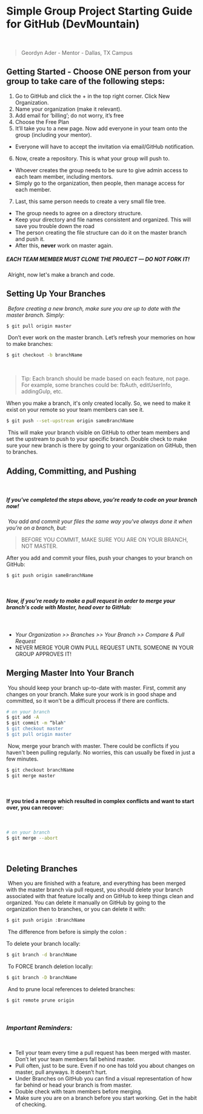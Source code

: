 

# Simple Group Project Starting Guide for GitHub (DevMountain)
​
> Geordyn Ader - Mentor - Dallas, TX Campus

## Getting Started - Choose ONE person from your group to take care of the following steps:
1. Go to GitHub and click the + in the top right corner. Click New Organization.
2. Name your organization (make it relevant).
3. Add email for ‘billing’; do not worry, it’s free
4. Choose the Free Plan
5. It’ll take you to a new page. Now add everyone in your team onto the group (including your mentor).
  - Everyone will have to accept the invitation via email/GitHub notification.
6. Now, create a repository. This is what your group will push to.
  - Whoever creates the group needs to be sure to give admin access to each team member, including mentors.
  - Simply go to the organization, then people, then manage access for each member.
7. Last, this same person needs to create a very small file tree.
  - The group needs to agree on a directory structure.
  - Keep your directory and file names consistent and organized. This will save you trouble down the road
  - The person creating the file structure can do it on the master branch and push it.
  - After this, **never** work on master again.
​
##### _EACH TEAM MEMBER MUST CLONE THE PROJECT — DO NOT FORK IT!_
​
Alright, now let's make a branch and code.
​
## Setting Up Your Branches
​
*Before creating a new branch, make sure you are up to date with the master branch. Simply:*
​
```sh
$ git pull origin master
```
​
Don’t ever work on the master branch. Let’s refresh your memories on how to make branches:
​
```sh
$ git checkout -b branchName
```
​
> Tip: Each branch should be made based on each feature, not page. For example, some branches could be:
> fbAuth,
> editUserInfo,
> addingGulp,
> etc.
​

When you make a branch, it's only created locally. So, we need to make it exist on
your remote so your team members can see it.
​
```sh
$ git push --set-upstream origin sameBranchName
```
​
This will make your branch visible on GitHub to other team members and set the upstream to push to
your specific branch. Double check to make sure your new branch is there by going to your
organization on GitHub, then to branches.
​
## Adding, Committing, and Pushing
​
##### If you've completed the steps above, you're ready to code on your branch now!
​
*You add and commit your files the same way you've always done it when you’re on a branch, but:*
​
> BEFORE YOU COMMIT, MAKE SURE YOU ARE ON YOUR BRANCH, NOT MASTER.
​

After you add and commit your files, push your changes to your branch on GitHub:
​
```sh
$ git push origin sameBranchName
```
​
##### Now, if you’re ready to make a pull request in order to merge your branch's code with Master, head over to GitHub:
​
* _Your Organization >> Branches >> Your Branch >> Compare & Pull Request_
* NEVER MERGE YOUR OWN PULL REQUEST UNTIL SOMEONE IN YOUR GROUP APPROVES IT!
​

## Merging Master Into Your Branch
​
You should keep your branch up-to-date with master. First, commit any changes on your branch.
Make sure your work is in good shape and committed, so it won't be a difficult process if there are conflicts.
​
```sh
# on your branch
$ git add -A
$ git commit -m “blah"
$ git checkout master
$ git pull origin master
```
​
Now, merge your branch with master. There could be conflicts if you haven't been pulling regularly.
No worries, this can usually be fixed in just a few minutes.
​
```sh
$ git checkout branchName
$ git merge master
```
​
#### If you tried a merge which resulted in complex conflicts and want to start over, you can recover:
​
```sh
# on your branch
$ git merge --abort
```
​
## Deleting Branches
​
When you are finished with a feature, and everything has been merged with the master branch via pull request,
you should delete your branch associated with that feature locally and on GitHub to keep things clean and organized.
You can delete it manually on GitHub by going to the organization then to branches, or you can delete it with:
​
```sh
$ git push origin :BranchName
```
​
The difference from before is simply the colon :
​

To delete your branch locally:
​
```sh
$ git branch -d branchName
```
​
To FORCE branch deletion locally:
​
```sh
$ git branch -D branchName
```
​
And to prune local references to deleted branches:
​
```sh
$ git remote prune origin
```
​
### _Important Reminders:_
​
* Tell your team every time a pull request has been merged with master. Don’t let your team members fall behind master.
* Pull often, just to be sure. Even if no one has told you about changes on master, pull anyways. It doesn’t hurt.
* Under Branches on GitHub you can find a visual representation of how far behind or head your branch is from master.
* Double check with team members before merging.
* Make sure you are on a branch before you start working. Get in the habit of checking.
​
